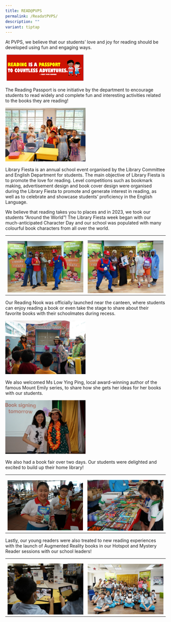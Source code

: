```yaml
---
title: READ@PVPS
permalink: /ReadatPVPS/
description: ""
variant: tiptap
---
```

<p>At PVPS, we believe that our students’ love and joy for reading should
    be developed using fun and engaging ways.</p>
<div class="isomer-image-wrapper">
    <img style="width: 50%;" height="auto" width="100%" alt="" src="/images/Read @ PVPS/Picture1.png">
</div>
<p>The Reading Passport is one initiative by the department to encourage
    students to read widely and complete fun and interesting activities related
    to the books they are reading!</p>
<div class="isomer-image-wrapper">
    <img style="width: 50%;" height="auto" width="100%" alt="" src="/images/Read @ PVPS/Picture2.jpg">
</div>
<p>Library Fiesta is an annual school event organised by the Library Committee
    and English Department for students. The main objective of Library Fiesta
    is to promote the love for reading. Level competitions such as bookmark
    making, advertisement design and book cover design were organised during
    the Library Fiesta to promote and generate interest in reading, as well
    as to celebrate and showcase students’ proficiency in the English Language.</p>
<p>We believe that reading takes you to places and in 2023, we took our students
    “Around the World”! The Library Fiesta week began with our much-anticipated
    Character Day and our school was populated with many colourful book characters
    from all over the world.</p>
<table>
    <tbody>
        <tr>
            <td rowspan="1" colspan="1">
                <p></p>
                <div class="isomer-image-wrapper">
                    <img style="width: 100%" height="auto" width="100%" alt="" src="/images/Read @ PVPS/Picture3.jpg">
                </div>
            </td>
            <td rowspan="1" colspan="1">
                <p></p>
                <div class="isomer-image-wrapper">
                    <img style="width: 100%" height="auto" width="100%" alt="" src="/images/Read @ PVPS/Picture4.jpg">
                </div>
            </td>
        </tr>
    </tbody>
</table>
<p>Our Reading Nook was officially launched near the canteen, where students
    can enjoy reading a book or even take the stage to share about their favorite
    books with their schoolmates during recess.</p>
<div class="isomer-image-wrapper">
    <img style="width: 50%;" height="auto" width="100%" alt="" src="/images/Read @ PVPS/Picture5.jpg">
</div>
<p>We also welcomed Ms Low Ying Ping, local award-winning author of the famous
    Mount Emily series, to share how she gets her ideas for her books with
    our students.</p>
<div class="isomer-image-wrapper">
    <img style="width: 50%;" height="auto" width="100%" alt="" src="/images/Read @ PVPS/Picture6.jpg">
</div>
<p>We also had a book fair over two days. Our students were delighted and
    excited to build up their home library!</p>
<table>
    <tbody>
        <tr>
            <td rowspan="1" colspan="1">
                <p></p>
                <div class="isomer-image-wrapper">
                    <img style="width: 100%" height="auto" width="100%" alt="" src="/images/Read @ PVPS/Picture7.jpg">
                </div>
            </td>
            <td rowspan="1" colspan="1">
                <p></p>
                <div class="isomer-image-wrapper">
                    <img style="width: 100%" height="auto" width="100%" alt="" src="/images/Read @ PVPS/Picture8.jpg">
                </div>
            </td>
        </tr>
    </tbody>
</table>
<p>Lastly, our young readers were also treated to new reading experiences
    with the launch of Augmented Reality books in our Hotspot and Mystery Reader
    sessions with our school leaders!</p>
<table>
    <tbody>
        <tr>
            <td rowspan="1" colspan="1">
                <p></p>
                <div class="isomer-image-wrapper">
                    <img style="width: 100%" height="auto" width="100%" alt="" src="/images/Read @ PVPS/Picture9.jpg">
                </div>
            </td>
            <td rowspan="1" colspan="1">
                <p></p>
                <div class="isomer-image-wrapper">
                    <img style="width: 100%" height="auto" width="100%" alt="" src="/images/Read @ PVPS/Picture10.jpg">
                </div>
            </td>
        </tr>
    </tbody>
</table>
<p></p>